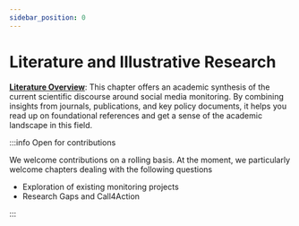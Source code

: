 ```yaml
---
sidebar_position: 0
---
```


# Literature and Illustrative Research


**[Literature Overview](literature-overview)**: This chapter offers an academic synthesis of the current scientific discourse around social media monitoring. By combining insights from journals, publications, and key policy documents, it helps you read up on foundational references and get a sense of the academic landscape in this field.

:::info Open for contributions

We welcome contributions on a rolling basis. At the moment, we particularly welcome chapters dealing with the following questions 

- Exploration of existing monitoring projects 
- Research Gaps and Call4Action 

:::